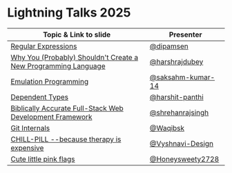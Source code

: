 # Lightning Talks 2025

| Topic & Link to slide | Presenter |
|----------|----------|
| [Regular Expressions](https://docs.google.com/presentation/d/1WL6Kkhg-STlWx5z7-N2hecxovi4NLiNnXnp3HCsWc9c/edit?usp=sharing) | [@dipamsen](https://github.com/dipamsen) |
| [Why You (Probably) Shouldn't Create a New Programming Language](https://www.canva.com/design/DAGvkXvlVQU/dkvIT8zam9v8roLz1pRO4Q/edit) | [@harshrajdubey](https://github.com/harshrajdubey) |
| [Emulation Programming](https://saksham-kumar-14.github.io/emulationPPT) | [@saksahm-kumar-14](https://github.com/saksham-kumar-14/) |
| [Dependent Types](https://github.com/harshit-panthi/DependentLightning) | [@harshit-panthi](https://github.com/harshit-panthi) |
| [Biblically Accurate Full-Stack Web Development Framework](https://www.canva.com/design/DAGveWZ4c9A/R_tJ29AjGCShHGjZAtAy8A/edit) | [@shrehanrajsingh](https://github.com/shrehanrajsingh) |
| [Git Internals](https://waqibsk.github.io/KOSS_LT_TALK/) | [@Waqibsk](https://github.com/Waqibsk) |
| [CHILL-PILL --because therapy is expensive](https://www.canva.com/design/DAGvkhPPVu4/4UfEQC18PL9MLNjzj-T3Ug/edit?utm_content=DAGvkhPPVu4&utm_campaign=designshare&utm_medium=link2&utm_source=sharebutton) | [@Vyshnavi-Design](https://github.com/Vyshnavi-Design) |
| [Cute little pink flags](https://www.canva.com/design/DAGvZ4a868g/T_YYKNyp1hG9NzCRfyt7Eg/edit?utm_content=DAGvZ4a868g&utm_campaign=designshare&utm_medium=link2&utm_source=sharebutton) | [@Honeysweety2728](https://github.com/Honeysweety2728) |
